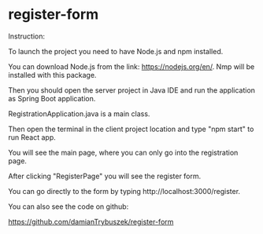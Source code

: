 # register-form

Instruction:


To launch the project you need to have Node.js and npm installed.

You can download Node.js from the link: https://nodejs.org/en/.
Nmp will be installed with this package.


Then you should open the server project in Java IDE and run the application as Spring Boot application.

RegistrationApplication.java is a main class.

Then open the terminal in the client project location and type "npm start" to run React app.

You will see the main page, where you can only go into the registration page. 

After clicking "RegisterPage" you will see the register form.

You can go directly to the form by typing http://localhost:3000/register.


You can also see the code on github:

https://github.com/damianTrybuszek/register-form
